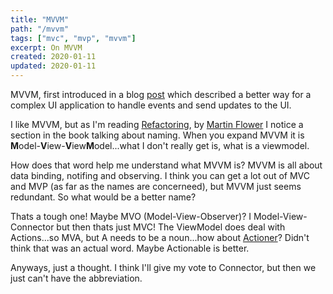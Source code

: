 ```yaml
---
title: "MVVM"
path: "/mvvm"
tags: ["mvc", "mvp", "mvvm"]
excerpt: On MVVM
created: 2020-01-11
updated: 2020-01-11
---
```


MVVM, first introduced in a blog [post](https://docs.microsoft.com/en-us/archive/msdn-magazine/2009/february/patterns-wpf-apps-with-the-model-view-viewmodel-design-pattern) which described a better way for a complex UI application to handle events and send updates to the UI.

I like MVVM, but as I'm reading [Refactoring](https://www.amazon.com/Refactoring-Improving-Existing-Addison-Wesley-Signature/dp/0134757599/ref=sr_1_1?dchild=1&hvadid=77790464257241&hvbmt=bb&hvdev=c&hvqmt=b&keywords=martin+fowler+refactoring&qid=1609950318&sr=8-1&tag=mh0b-20), by [Martin Flower](https://martinfowler.com) I notice a section in the book talking about naming. When you expand MVVM it is **M**odel-**V**iew-**V**iew**M**odel...what I don't really get is, what is a viewmodel.

How does that word help me understand what MVVM is? MVVM is all about data binding, notifing and observing. I think you can get a lot out of MVC and MVP (as far as the names are concerneed), but MVVM just seems redundant. So what would be a better name?

Thats a tough one! Maybe MVO (Model-View-Observer)? I Model-View-Connector but then thats just MVC! The ViewModel does deal with Actions...so MVA, but A needs to be a noun...how about [Actioner](https://www.merriam-webster.com/dictionary/actioner)? Didn't think that was an actual word. Maybe Actionable is better.

Anyways, just a thought. I think I'll give my vote to Connector, but then we just can't have the abbreviation.
